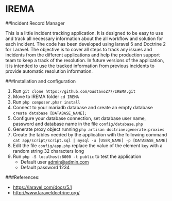 # IREMA

##Incident Record Manager

This is a little incident tracking application.
It is designed to be easy to use and track all necessary information about the all workflow and solution for each incident.
The code has been developed using laravel 5 and Doctrine 2 for Laravel.
The objective is to cover all steps to track any issues and incidents from the different applications and help the production
support team to keep a track of the resolution.
In future versions of the application, it is intended to use the tracked information from previous incidents to provide automatic resolution information.

###Installation and configuration

1. Run `git clone https://github.com/GustavoZ77/IREMA.git`
2. Move to IREMA folder `cd IREMA`
3. Run `php composer.phar install`
4. Connect to your mariadb database and create an empty database `create database [DATABASE_NAME];`
5. Configure your database connection, set database user name, password and database name in the file `config/database.php`
6. Generate proxy object running `php artisan doctrine:generate:proxies`
7. Create the tables needed by the application with the following command `cat app/script/script.sql | mysql -u [USER_NAME] -p [DATABASE_NAME]`
8. Edit the file `config/app.php` replace the value of the element `key` with a random string 32 characters long
8. Run `php -S localhost:8000 -t public` to test the application
    * Default user
        admin@admin.com
    * Default password
        1234

###References:
* https://laravel.com/docs/5.1
* http://www.laraveldoctrine.org/

